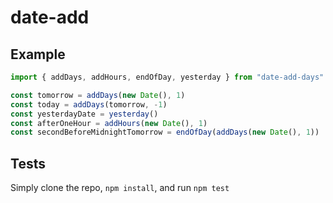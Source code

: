 # date-add


## Example

```js
import { addDays, addHours, endOfDay, yesterday } from "date-add-days"

const tomorrow = addDays(new Date(), 1)
const today = addDays(tomorrow, -1)
const yesterdayDate = yesterday()
const afterOneHour = addHours(new Date(), 1)
const secondBeforeMidnightTomorrow = endOfDay(addDays(new Date(), 1))
```

## Tests
Simply clone the repo, `npm install`, and run `npm test`
